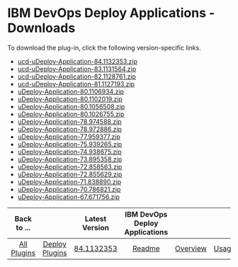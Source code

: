 
# IBM DevOps Deploy Applications - Downloads

To download the plug-in, click the following version-specific links.
- [ucd-uDeploy-Application-84.1132353.zip](https://raw.githubusercontent.com/UrbanCode/IBM-UCD-PLUGINS/main/files/uDeploy-Application/ucd-uDeploy-Application-84.1132353.zip)
- [ucd-uDeploy-Application-83.1131564.zip](https://raw.githubusercontent.com/UrbanCode/IBM-UCD-PLUGINS/main/files/uDeploy-Application/ucd-uDeploy-Application-83.1131564.zip)
- [ucd-uDeploy-Application-82.1128761.zip](https://raw.githubusercontent.com/UrbanCode/IBM-UCD-PLUGINS/main/files/uDeploy-Application/ucd-uDeploy-Application-82.1128761.zip)
- [ucd-uDeploy-Application-81.1127193.zip](https://raw.githubusercontent.com/UrbanCode/IBM-UCD-PLUGINS/main/files/uDeploy-Application/ucd-uDeploy-Application-81.1127193.zip)
- [uDeploy-Application-80.1106934.zip](https://raw.githubusercontent.com/UrbanCode/IBM-UCD-PLUGINS/main/files/uDeploy-Application/uDeploy-Application-80.1106934.zip)
- [uDeploy-Application-80.1102019.zip](https://raw.githubusercontent.com/UrbanCode/IBM-UCD-PLUGINS/main/files/uDeploy-Application/uDeploy-Application-80.1102019.zip)
- [uDeploy-Application-80.1056508.zip](https://raw.githubusercontent.com/UrbanCode/IBM-UCD-PLUGINS/main/files/uDeploy-Application/uDeploy-Application-80.1056508.zip)
- [uDeploy-Application-80.1026755.zip](https://raw.githubusercontent.com/UrbanCode/IBM-UCD-PLUGINS/main/files/uDeploy-Application/uDeploy-Application-80.1026755.zip)
- [uDeploy-Application-78.974588.zip](https://raw.githubusercontent.com/UrbanCode/IBM-UCD-PLUGINS/main/files/uDeploy-Application/uDeploy-Application-78.974588.zip)
- [uDeploy-Application-78.972886.zip](https://raw.githubusercontent.com/UrbanCode/IBM-UCD-PLUGINS/main/files/uDeploy-Application/uDeploy-Application-78.972886.zip)
- [uDeploy-Application-77.959377.zip](https://raw.githubusercontent.com/UrbanCode/IBM-UCD-PLUGINS/main/files/uDeploy-Application/uDeploy-Application-77.959377.zip)
- [uDeploy-Application-75.939265.zip](https://raw.githubusercontent.com/UrbanCode/IBM-UCD-PLUGINS/main/files/uDeploy-Application/uDeploy-Application-75.939265.zip)
- [uDeploy-Application-74.938675.zip](https://raw.githubusercontent.com/UrbanCode/IBM-UCD-PLUGINS/main/files/uDeploy-Application/uDeploy-Application-74.938675.zip)
- [uDeploy-Application-73.895358.zip](https://raw.githubusercontent.com/UrbanCode/IBM-UCD-PLUGINS/main/files/uDeploy-Application/uDeploy-Application-73.895358.zip)
- [uDeploy-Application-72.858563.zip](https://raw.githubusercontent.com/UrbanCode/IBM-UCD-PLUGINS/main/files/uDeploy-Application/uDeploy-Application-72.858563.zip)
- [uDeploy-Application-72.855629.zip](https://raw.githubusercontent.com/UrbanCode/IBM-UCD-PLUGINS/main/files/uDeploy-Application/uDeploy-Application-72.855629.zip)
- [uDeploy-Application-71.838890.zip](https://raw.githubusercontent.com/UrbanCode/IBM-UCD-PLUGINS/main/files/uDeploy-Application/uDeploy-Application-71.838890.zip)
- [uDeploy-Application-70.786821.zip](https://raw.githubusercontent.com/UrbanCode/IBM-UCD-PLUGINS/main/files/uDeploy-Application/uDeploy-Application-70.786821.zip)
- [uDeploy-Application-67.671756.zip](https://raw.githubusercontent.com/UrbanCode/IBM-UCD-PLUGINS/main/files/uDeploy-Application/uDeploy-Application-67.671756.zip)

|Back to ...||Latest Version|IBM DevOps Deploy Applications ||||
| :---: | :---: | :---: | :---: | :---: | :---: | :---: |
|[All Plugins](../../index.md)|[Deploy Plugins](../README.md)|[84.1132353](https://raw.githubusercontent.com/UrbanCode/IBM-UCD-PLUGINS/main/files/uDeploy-Application/ucd-uDeploy-Application-84.1132353.zip)|[Readme](README.md)|[Overview](overview.md)|[Usage](usage.md)|[Steps](steps.md)|

